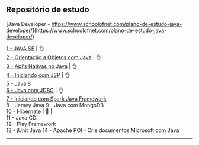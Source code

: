 ## Repositório de estudo

[Java Developer - https://www.schoolofnet.com/plano-de-estudo-java-developer/](https://www.schoolofnet.com/plano-de-estudo-java-developer/)

[1 - JAVA SE](https://github.com/josemalcher/SchoolOfNet-plano-de-estudo-JAVA-DEVELOPER/tree/master/01JAVASE)  | :ok_hand:         
[2 - Orientação a Objetos com Java](https://github.com/josemalcher/SchoolOfNet-plano-de-estudo-JAVA-DEVELOPER/tree/master/02OrientacaoObjetoscomJava)  | :ok_hand:             
[3 - Api's Nativas no Java](https://github.com/josemalcher/SchoolOfNet-plano-de-estudo-JAVA-DEVELOPER/tree/master/03ApisNativasnoJava)   | :ok_hand:         
[4 - Iniciando com JSP](https://github.com/josemalcher/SchoolOfNet-plano-de-estudo-JAVA-DEVELOPER/tree/master/04Iniciando-com-JSP)   | :ok_hand:         
5 - Java 8   
[6 - Java com JDBC](https://github.com/josemalcher/SchoolOfNet-plano-de-estudo-JAVA-DEVELOPER/tree/master/06Java%20com%20JDBC)   | :ok_hand:         
[7 - Iniciando com Spark Java Framework](https://github.com/josemalcher/SchoolOfNet-plano-de-estudo-JAVA-DEVELOPER/tree/master/07sparkJavaFramework)  
8 - Jersey Java 
9 - Java com MongoDB  
[10 - Hibernate](https://github.com/josemalcher/SchoolOfNet-plano-de-estudo-JAVA-DEVELOPER/tree/master/10Hibernate)                 | :eyes:   |     
11 - Java CDI  
12 - Play Framework  
13 - jUnit Java 
14 - Apache POI - Crie documentos Microsoft com Java    

---

